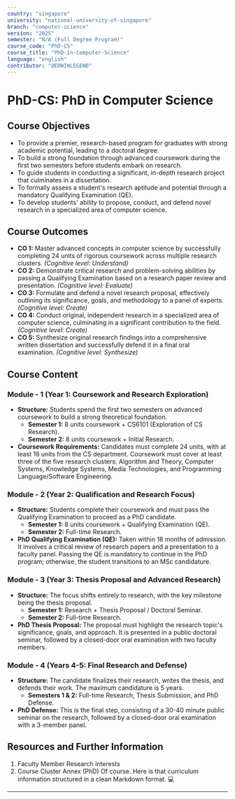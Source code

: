 ```yaml
---
country: "singapore"
university: "national-university-of-singapore"
branch: "computer-science"
version: "2025"
semester: "N/A (Full Degree Program)"
course_code: "PhD-CS"
course_title: "PhD-in-Computer-Science"
language: "english"
contributor: "@EDWINLEGEND"
---
```


# PhD-CS: PhD in Computer Science

## Course Objectives
* To provide a premier, research-based program for graduates with strong academic potential, leading to a doctoral degree.
* To build a strong foundation through advanced coursework during the first two semesters before students embark on research.
* To guide students in conducting a significant, in-depth research project that culminates in a dissertation.
* To formally assess a student's research aptitude and potential through a mandatory Qualifying Examination (QE).
* To develop students' ability to propose, conduct, and defend novel research in a specialized area of computer science.

## Course Outcomes
* **CO 1:** Master advanced concepts in computer science by successfully completing 24 units of rigorous coursework across multiple research clusters. *(Cognitive level: Understand)*
* **CO 2:** Demonstrate critical research and problem-solving abilities by passing a Qualifying Examination based on a research paper review and presentation. *(Cognitive level: Evaluate)*
* **CO 3:** Formulate and defend a novel research proposal, effectively outlining its significance, goals, and methodology to a panel of experts. *(Cognitive level: Create)*
* **CO 4:** Conduct original, independent research in a specialized area of computer science, culminating in a significant contribution to the field. *(Cognitive level: Create)*
* **CO 5:** Synthesize original research findings into a comprehensive written dissertation and successfully defend it in a final oral examination. *(Cognitive level: Synthesize)*

## Course Content

### Module - 1 (Year 1: Coursework and Research Exploration)
* **Structure:** Students spend the first two semesters on advanced coursework to build a strong theoretical foundation.
    * **Semester 1:** 8 units coursework + CS6101 (Exploration of CS Research).
    * **Semester 2:** 8 units coursework + Initial Research.
* **Coursework Requirements:** Candidates must complete 24 units, with at least 16 units from the CS department. Coursework must cover at least three of the five research clusters: Algorithm and Theory, Computer Systems, Knowledge Systems, Media Technologies, and Programming Language/Software Engineering.

### Module - 2 (Year 2: Qualification and Research Focus)
* **Structure:** Students complete their coursework and must pass the Qualifying Examination to proceed as a PhD candidate.
    * **Semester 1:** 8 units coursework + Qualifying Examination (QE).
    * **Semester 2:** Full-time Research.
* **PhD Qualifying Examination (QE):** Taken within 18 months of admission. It involves a critical review of research papers and a presentation to a faculty panel. Passing the QE is mandatory to continue in the PhD program; otherwise, the student transitions to an MSc candidature.

### Module - 3 (Year 3: Thesis Proposal and Advanced Research)
* **Structure:** The focus shifts entirely to research, with the key milestone being the thesis proposal.
    * **Semester 1:** Research + Thesis Proposal / Doctoral Seminar.
    * **Semester 2:** Full-time Research.
* **PhD Thesis Proposal:** The proposal must highlight the research topic's significance, goals, and approach. It is presented in a public doctoral seminar, followed by a closed-door oral examination with two faculty members.

### Module - 4 (Years 4-5: Final Research and Defense)
* **Structure:** The candidate finalizes their research, writes the thesis, and defends their work. The maximum candidature is 5 years.
    * **Semesters 1 & 2:** Full-time Research, Thesis Submission, and PhD Defense.
* **PhD Defense:** This is the final step, consisting of a 30-40 minute public seminar on the research, followed by a closed-door oral examination with a 3-member panel.

## Resources and Further Information
1.  Faculty Member Research Interests
2.  Course Cluster Annex (PhD)
Of course. Here is that curriculum information structured in a clean Markdown format. 💻

***

